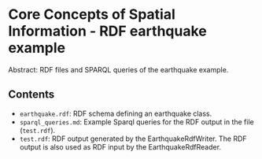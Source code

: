 Core Concepts of Spatial Information - RDF earthquake example
==========================================================

Abstract: RDF files and SPARQL queries of the earthquake example.

Contents
----------------------

* `earthquake.rdf`: RDF schema defining an earthquake class.
* `sparql_queries.md`: Example Sparql queries for the RDF output in the file (`test.rdf`).
* `test.rdf`: RDF output generated by the EarthquakeRdfWriter. The RDF output is also used as RDF input by the EarthquakeRdfReader.
